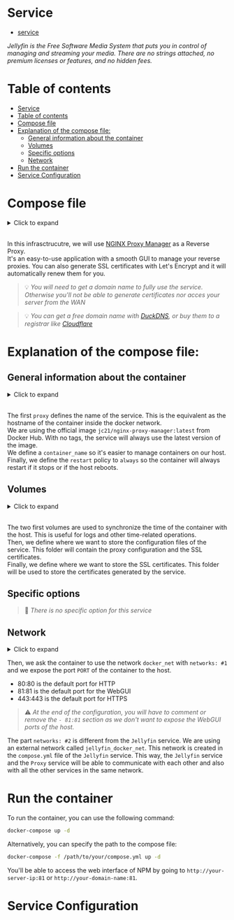 # Service
- [service](https://jellyfin.org/)

*Jellyfin is the Free Software Media System that puts you in control of managing and streaming your media. There are no strings attached, no premium licenses or features, and no hidden fees.*

# Table of contents

- [Service](#service)
- [Table of contents](#table-of-contents)
- [Compose file](#compose-file)
- [Explanation of the compose file:](#explanation-of-the-compose-file)
  - [General information about the container](#general-information-about-the-container)
  - [Volumes](#volumes)
  - [Specific options](#specific-options)
  - [Network](#network)
- [Run the container](#run-the-container)
- [Service Configuration](#service-configuration)

# Compose file

<details>
<summary>Click to expand</summary>

![compose.yml](./compose.yml)
</details><br>

In this infrasctrucutre, we will use [NGINX Proxy Manager](https://nginxproxymanager.com/) as a Reverse Proxy. <br>
It's an easy-to-use application with a smooth GUI to manage your reverse proxies. You can also generate SSL certificates with Let's Encrypt and it will automatically renew them for you.<br>
> 💡 *You will need to get a domain name to fully use the service. Otherwise you'll not be able to generate certificates nor acces your server from the WAN*<br>

> 💡 *You can get a free domain name with [DuckDNS](https://www.duckdns.org/), or buy them to a registrar like [Cloudflare](https://cloudflare.com)*


# Explanation of the compose file:

## General information about the container
<details>
<summary>Click to expand</summary>

```yml
---
services:
  proxy:
    image: jc21/nginx-proxy-manager:latest
    restart: always
    container_name: proxy
[...]
```
</details><br>

The first `proxy` defines the name of the service. This is the equivalent as the hostname of the container inside the docker network.<br>
We are using the official image `jc21/nginx-proxy-manager:latest` from Docker Hub. With no tags, the service will always use the latest version of the image.<br>
We define a `container_name` so it's easier to manage containers on our host.<br>
Finally, we define the `restart` policy to `always` so the container will always restart if it stops or if the host reboots.<br>

## Volumes
<details>
<summary>Click to expand</summary>

```yml
[...]
    volumes:
      - /etc/localtime:/etc/localtime:ro
      - /etc/localtime:/etc/timezone:ro
      - /path/to/your/config:/config
      - /path/to/your/certs:/etc/letsencrypt
[...]
```
</details><br>

The two first volumes are used to synchronize the time of the container with the host. This is useful for logs and other time-related operations.<br>
Then, we define where we want to store the configuration files of the service. This folder will contain the proxy configuration and the SSL certificates.<br>
Finally, we define where we want to store the SSL certificates. This folder will be used to store the certificates generated by the service.<br>


## Specific options
> 🔴 *There is no specific option for this service*

## Network
<details>
<summary>Click to expand</summary>

```yml
[...]
    networks:                #1
      - docker_net
    ports:
      - 80:80
      - 81:81
      - 443:443
networks:                   #2
  docker_net:
    external:
      name: jellyfin_docker_net
```
</details>

Then, we ask the container to use the network `docker_net` with `networks: #1` and we expose the port `PORT` of the container to the host.

- 80:80   is the default port for HTTP
- 81:81   is the default port for the WebGUI
- 443:443 is the default port for HTTPS

> ⚠️ *At the end of the configuration, you will have to comment or remove the `- 81:81` section as we don't want to expose the WebGUI ports of the host.*

The part `networks: #2` is different from the `Jellyfin` service. We are using an external network called `jellyfin_docker_net`. This network is created in the `compose.yml` file of the `Jellyfin` service. This way, the `Jellyfin` service and the `Proxy` service will be able to communicate with each other and also with all the other services in the same network.

# Run the container
To run the container, you can use the following command:
```bash
docker-compose up -d
```
Alternatively, you can specify the path to the compose file:
```bash
docker-compose -f /path/to/your/compose.yml up -d
```
You'll be able to access the web interface of NPM by going to `http://your-server-ip:81` or `http://your-domain-name:81`.

# Service Configuration